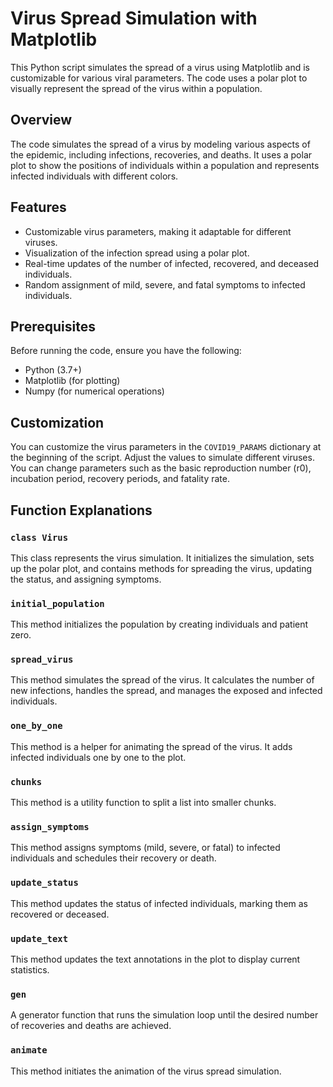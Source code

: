 # Virus Spread Simulation with Matplotlib

This Python script simulates the spread of a virus using Matplotlib and is customizable for various viral parameters. The code uses a polar plot to visually represent the spread of the virus within a population.

## Overview

The code simulates the spread of a virus by modeling various aspects of the epidemic, including infections, recoveries, and deaths. It uses a polar plot to show the positions of individuals within a population and represents infected individuals with different colors.

## Features

- Customizable virus parameters, making it adaptable for different viruses.
- Visualization of the infection spread using a polar plot.
- Real-time updates of the number of infected, recovered, and deceased individuals.
- Random assignment of mild, severe, and fatal symptoms to infected individuals.

## Prerequisites

Before running the code, ensure you have the following:

- Python (3.7+)
- Matplotlib (for plotting)
- Numpy (for numerical operations)

## Customization

You can customize the virus parameters in the `COVID19_PARAMS` dictionary at the beginning of the script. Adjust the values to simulate different viruses. You can change parameters such as the basic reproduction number (r0), incubation period, recovery periods, and fatality rate.

## Function Explanations

### `class Virus`

This class represents the virus simulation. It initializes the simulation, sets up the polar plot, and contains methods for spreading the virus, updating the status, and assigning symptoms.

### `initial_population`

This method initializes the population by creating individuals and patient zero.

### `spread_virus`

This method simulates the spread of the virus. It calculates the number of new infections, handles the spread, and manages the exposed and infected individuals.

### `one_by_one`

This method is a helper for animating the spread of the virus. It adds infected individuals one by one to the plot.

### `chunks`

This method is a utility function to split a list into smaller chunks.

### `assign_symptoms`

This method assigns symptoms (mild, severe, or fatal) to infected individuals and schedules their recovery or death.

### `update_status`

This method updates the status of infected individuals, marking them as recovered or deceased.

### `update_text`

This method updates the text annotations in the plot to display current statistics.

### `gen`

A generator function that runs the simulation loop until the desired number of recoveries and deaths are achieved.

### `animate`

This method initiates the animation of the virus spread simulation.


